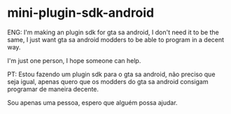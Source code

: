 # mini-plugin-sdk-android
ENG:
I'm making an plugin sdk for gta sa android, I don't need it to be the same, I just want gta sa android modders to be able to program in a decent way.

I'm just one person, I hope someone can help.

PT:
Estou fazendo um plugin sdk para o gta sa android, não preciso que seja igual, apenas quero que os modders do gta sa android consigam programar de maneira decente.

Sou apenas uma pessoa, espero que alguém possa ajudar.
